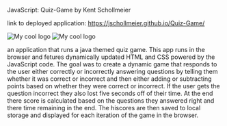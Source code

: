 JavaScript: Quiz-Game by Kent Schollmeier

link to deployed application: https://jschollmeier.github.io/Quiz-Game/

<img src="https://i.ebayimg.com/images/g/Nf8AAOSwgsVbhcXv/s-l300.jpg" alt="My cool logo"/>
<img src="https://live.staticflickr.com/4077/4873153787_7658645f2b_b.jpg" alt="My cool logo"/>

an application that runs a java themed quiz game. This app runs in the browser and fetures dynamically updated HTML and CSS powered by the JavaScript code. The goal was to create a dynamic game that responds to the user either correctly or incorrectly answering questions by telling them whether it was correct or incorrect and then either adding or subtracting points based on whether they were correct or incorrect. If the user gets the question incorrect they also lost five seconds off of their time. At the end there score is calculated based on the questions they answered right and there time remaining in the end. The hiscores are then saved to local storage and displayed for each iteration of the game in the browser. 


